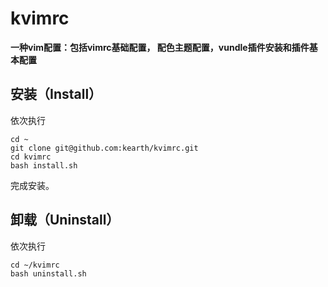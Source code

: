 # kvimrc


**一种vim配置：包括vimrc基础配置， 配色主题配置，vundle插件安装和插件基本配置**


## 安装（Install）

依次执行
```
cd ~
git clone git@github.com:kearth/kvimrc.git
cd kvimrc
bash install.sh
```
完成安装。

## 卸载（Uninstall）

依次执行
```
cd ~/kvimrc
bash uninstall.sh
```
